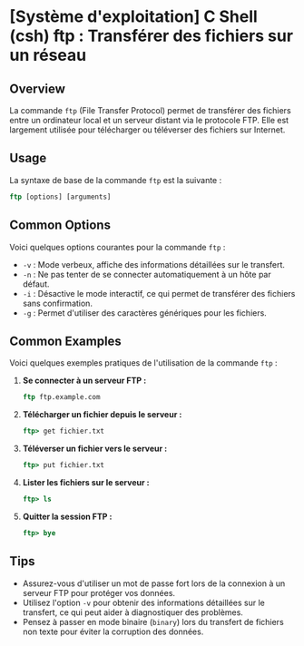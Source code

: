 # [Système d'exploitation] C Shell (csh) ftp : Transférer des fichiers sur un réseau

## Overview
La commande `ftp` (File Transfer Protocol) permet de transférer des fichiers entre un ordinateur local et un serveur distant via le protocole FTP. Elle est largement utilisée pour télécharger ou téléverser des fichiers sur Internet.

## Usage
La syntaxe de base de la commande `ftp` est la suivante :

```csh
ftp [options] [arguments]
```

## Common Options
Voici quelques options courantes pour la commande `ftp` :

- `-v` : Mode verbeux, affiche des informations détaillées sur le transfert.
- `-n` : Ne pas tenter de se connecter automatiquement à un hôte par défaut.
- `-i` : Désactive le mode interactif, ce qui permet de transférer des fichiers sans confirmation.
- `-g` : Permet d'utiliser des caractères génériques pour les fichiers.

## Common Examples
Voici quelques exemples pratiques de l'utilisation de la commande `ftp` :

1. **Se connecter à un serveur FTP :**
   ```csh
   ftp ftp.example.com
   ```

2. **Télécharger un fichier depuis le serveur :**
   ```csh
   ftp> get fichier.txt
   ```

3. **Téléverser un fichier vers le serveur :**
   ```csh
   ftp> put fichier.txt
   ```

4. **Lister les fichiers sur le serveur :**
   ```csh
   ftp> ls
   ```

5. **Quitter la session FTP :**
   ```csh
   ftp> bye
   ```

## Tips
- Assurez-vous d'utiliser un mot de passe fort lors de la connexion à un serveur FTP pour protéger vos données.
- Utilisez l'option `-v` pour obtenir des informations détaillées sur le transfert, ce qui peut aider à diagnostiquer des problèmes.
- Pensez à passer en mode binaire (`binary`) lors du transfert de fichiers non texte pour éviter la corruption des données.